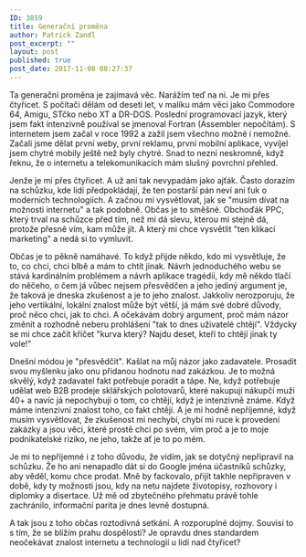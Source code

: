 ```yaml
---
ID: 3859
title: Generační proměna
author: Patrick Zandl
post_excerpt: ""
layout: post
published: true
post_date: 2017-11-08 08:27:37
---
```

<p>Ta generační proměna je zajímavá věc. Narážím teď na ni. Je mi přes čtyřicet. S počítači dělám od deseti let, v malíku mám věci jako Commodore 64, Amigu, STčko nebo XT a DR-DOS. Poslední programovací jazyk, který jsem fakt intenzivně používal se jmenoval Fortran (Assembler nepočítám). S internetem jsem začal v roce 1992 a zažil jsem všechno možné i nemožné. Začali jsme dělat první weby, první reklamu, první mobilní aplikace, vyvíjel jsem chytré mobily ještě než byly chytré. Snad to nezní neskromně, když řeknu, že o internetu a telekomunikacích mám slušný povrchní přehled.</p>

<p>Jenže je mi přes čtyřicet. A už ani tak nevypadám jako ajťák. Často dorazím na schůzku, kde lidi předpokládají, že ten postarší pán neví ani ťuk o moderních technologiích. A začnou mi vysvětlovat, jak se "musím dívat na možnosti internetu" a tak podobně. Občas je to směšné. Obchoďák PPC, který trval na schůzce před tím, než mi dá slevu, kterou mi stejně dá, protože přesně vím, kam může jít. A který mi chce vysvětlit "ten klikací marketing" a nedá si to vymluvit.</p>

<p>Občas je to pěkně namáhavé. To když přijde někdo, kdo mi vysvětluje, že to, co chci, chci blbě a mám to chtít jinak. Návrh jednoduchého webu se stává kardinálním problémem a návrh aplikace tragédií, kdy mě někdo tlačí do něčeho, o čem já vůbec nejsem přesvědčen a jeho jediný argument je, že taková je dneska zkušenost a je to jeho znalost. Jakkoliv nerozporuju, že jeho vertikální, lokální znalost může být větší, já mám své dobré důvody, proč něco chci, jak to chci. A očekávám dobrý argument, proč mám názor změnit a rozhodně neberu prohlášení "tak to dnes uživatelé chtějí". Vždycky se mi chce začít křičet "kurva který? Najdu deset, kteří to chtějí jinak ty vole!"</p>

<p>Dnešní módou je "přesvědčit". Kašlat na můj názor jako zadavatele. Prosadit svou myšlenku jako onu přidanou hodnotu nad zakázkou. Je to možná skvělý, když zadavatel fakt potřebuje poradit a tápe. Ne, když potřebuje udělat web B2B prodeje sklářských polotovarů, které nakupují nákupčí muži 40+ a navíc já nepochybuji o tom, co chtějí, když je intenzivně známe. Když máme intenzivní znalost toho, co fakt chtějí. A je mi hodně nepříjemné, když musím vysvětlovat, že zkušenost mi nechybí, chybí mi ruce k provedení zakázky a jsou věci, které prostě chci po svém, vím proč a je to moje podnikatelské riziko, ne jeho, takže ať je to po mém.</p>

<p>Je mi to nepříjemné i z toho důvodu, že vidím, jak se dotyčný nepřipravil na schůzku. Že ho ani nenapadlo dát si do Google jména účastníků schůzky, aby věděl, komu chce prodat. Mně by fackovalo, přijít takhle nepřipraven v době, kdy ty možnosti jsou, kdy na netu najdete životopisy, rozhovory i diplomky a disertace. Už mě od zbytečného přehmatu právě tohle zachránilo, informační parita je dnes levně dostupná.</p>

<p>A tak jsou z toho občas roztodivná setkání. A rozporuplné dojmy. Souvisí to s tím, že se blížím prahu dospělosti? Je opravdu dnes standardem neočekávat znalost internetu a technologií u lidí nad čtyřicet?</p>
